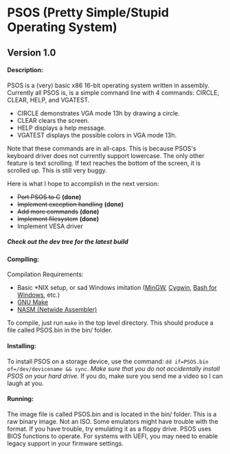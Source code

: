 # PSOS (Pretty Simple/Stupid Operating System)
## Version 1.0

#### Description:

PSOS is a (very) basic x86 16-bit operating system written in assembly.
Currently all PSOS is, is a simple command line with 4 commands: CIRCLE, CLEAR, HELP, and VGATEST.

- CIRCLE demonstrates VGA mode 13h by drawing a circle.
- CLEAR clears the screen.
- HELP displays a help message.
- VGATEST displays the possible colors in VGA mode 13h.

Note that these commands are in all-caps.
This is because PSOS's keyboard driver does not currently support lowercase.
The only other feature is text scrolling.
If text reaches the bottom of the screen, it is scrolled up.
This is still very buggy.

Here is what I hope to accomplish in the next version:

- ~~Port PSOS to C~~ **(done)**
- ~~Implement exception handling~~ **(done)**
- ~~Add more commands~~ **(done)**
- ~~Implement filesystem~~ **(done)**
- Implement VESA driver

##### Check out the *dev* tree for the latest build

#### Compiling:

Compilation Requirements:

- Basic *NIX setup, or sad Windows imitation ([MinGW](http://mingw.org/), [Cygwin](https://cygwin.com/), [Bash for Windows](https://msdn.microsoft.com/en-us/commandline/wsl/about), etc.)
- [GNU Make](https://www.gnu.org/software/make/)
- [NASM (Netwide Assembler)](http://www.nasm.us/)

To compile, just run `make` in the top level directory.
This should produce a file called PSOS.bin in the bin/ folder.

#### Installing:

To install PSOS on a storage device, use the command: `dd if=PSOS.bin of=/dev/devicename && sync`.
*Make sure that you do not accidentally install PSOS on your hard drive.*
If you do, make sure you send me a video so I can laugh at you.

#### Running:

The image file is called PSOS.bin and is located in the bin/ folder.
This is a raw binary image. Not an ISO.
Some emulators might have trouble with the format.
If you have trouble, try emulating it as a floppy drive.
PSOS uses BIOS functions to operate. For systems with UEFI, you may need to enable legacy support in your firmware settings.
